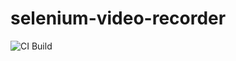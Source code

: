 # selenium-video-recorder


![CI Build](https://github.com/CMassa/selenium-video-recorder/actions/workflows/ci.yml/badge.svg)